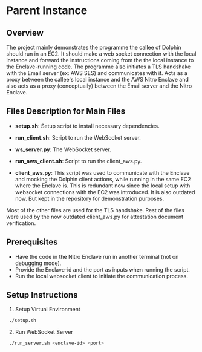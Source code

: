 # Parent Instance

## Overview

The project mainly demonstrates the programme the callee of Dolphin should run in an EC2. It should make a web socket connection with the local instance and forward the instructions coming from the the local instance to the Enclave-running code. The programme also initiates a TLS handshake with the Email server (ex: AWS SES) and communicates with it. Acts as a proxy between the callee's local instance and the AWS Nitro Enclave and also acts as a proxy (conceptually) between the Email server and the Nitro Enclave.

## Files Description for Main Files

- **setup.sh**: Setup script to install necessary dependencies.
- **run_client.sh**: Script to run the WebSocket server.
- **ws_server.py**: The WebSocket server.

- **run_aws_client.sh**: Script to run the client_aws.py.
- **client_aws.py**: This script was used to communicate with the Enclave and mocking the Dolphin client actions, while running in the same EC2 where the Enclave is. This is redundant now since the local setup with websocket connections with the EC2 was introduced. It is also outdated now. But kept in the repository for demonstration purposes.

Most of the other files are used for the TLS handshake. Rest of the files were used by the now outdated client_aws.py for attestation document verification.

## Prerequisites 

- Have the code in the Nitro Enclave run in another terminal (not on debugging mode).
- Provide the Enclave-id and the port as inputs when running the script.
- Run the local websocket client to initiate the communication process.

## Setup Instructions

1. Setup Virtual Environment

```sh
 ./setup.sh
```

2. Run WebSocket Server

```sh
 ./run_server.sh <enclave-id> <port>
```
